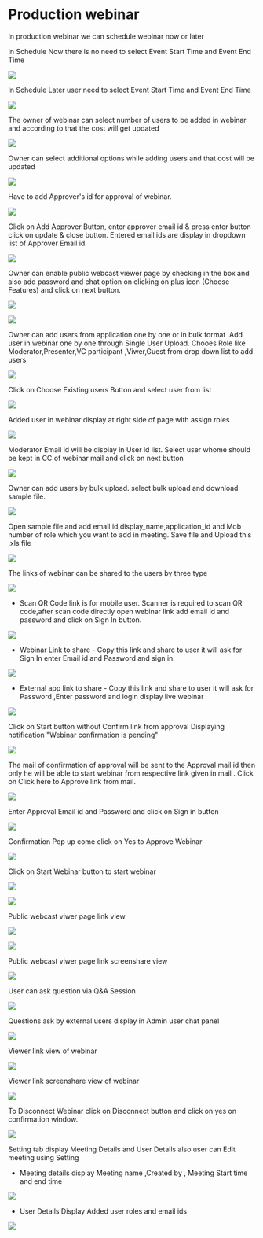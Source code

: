 # Production webinar

 In production webinar we can schedule webinar now or later

In Schedule Now there is no need to select Event Start Time and Event End Time

![](../.gitbook/assets/schedule_later.PNG)

In Schedule Later user need to select Event Start Time and Event End Time

![](../.gitbook/assets/image%20%2848%29.png)

The owner of webinar can select number of users to be added in webinar and according to that the cost will get updated

![](../.gitbook/assets/image%20%28170%29.png)

Owner can select additional options while adding users and that cost will be updated

![](../.gitbook/assets/image%20%2873%29.png)

Have to add Approver's id for approval of webinar. 

![](../.gitbook/assets/image%20%2861%29.png)

Click on Add Approver Button, enter approver email id & press enter button click on update & close button. Entered email ids are display in dropdown list of Approver Email id.

![](../.gitbook/assets/image%20%28176%29.png)

Owner can enable public webcast viewer page by checking in the box and also add password and chat option on clicking on plus icon \(Choose Features\) and click on next button.

![](../.gitbook/assets/image%20%2864%29.png)

![](../.gitbook/assets/image%20%28128%29.png)

Owner can add users from application one by one or in bulk format .Add user in webinar one by one through Single User Upload. Chooes Role like Moderator,Presenter,VC participant ,Viwer,Guest from drop down list to add users 

![](../.gitbook/assets/image%20%28161%29.png)

Click on Choose Existing users Button and select user from list 

![](../.gitbook/assets/image%20%28119%29.png)

Added user in webinar display at right side of page with assign roles

![](../.gitbook/assets/image%20%2874%29.png)

 Moderator Email id will be display in User id list. Select user whome should be kept in CC of webinar mail and click on next button

![](../.gitbook/assets/image%20%28175%29.png)

Owner can add users by bulk upload. select bulk upload and download sample file.

![](../.gitbook/assets/image%20%28110%29.png)

Open sample file and add email id,display\_name,application\_id and Mob number of role which you want to add in meeting. Save file and Upload this .xls file 

![](../.gitbook/assets/image%20%28184%29.png)

 The links of webinar can be shared to the users by three type

![](../.gitbook/assets/image%20%28204%29.png)

* Scan QR Code link is for mobile user. Scanner is required to scan QR code,after scan code directly open webinar link add email id and password and click on Sign In button.

![](../.gitbook/assets/image%20%28108%29.png)

* Webinar Link to share - Copy this link and share to user it will ask for Sign In enter Email id and Password and sign in.

![](../.gitbook/assets/image%20%28172%29.png)

* External app link to share - Copy this link and share to user it will ask for Password ,Enter password and login display live webinar

![](../.gitbook/assets/image%20%28104%29.png)

Click on Start button without Confirm link from approval Displaying notification "Webinar confirmation is pending"

![](../.gitbook/assets/image%20%2838%29.png)

The mail of confirmation of approval will be sent to the Approval mail id then only he will be able to start webinar from respective link given in mail . Click on Click here to Approve link from mail.

![](../.gitbook/assets/image%20%2868%29.png)

Enter Approval Email id and Password and click on Sign in button

![](../.gitbook/assets/image%20%284%29.png)

Confirmation Pop up come click on Yes to Approve Webinar

![](../.gitbook/assets/image%20%28141%29.png)

Click on Start Webinar button to start webinar

![](../.gitbook/assets/image%20%28199%29.png)

![](../.gitbook/assets/image%20%28137%29.png)

Public webcast viwer page link view

![](../.gitbook/assets/image%20%2887%29.png)

![](../.gitbook/assets/image%20%28136%29.png)

Public webcast viwer page link screenshare view

![](../.gitbook/assets/image%20%28124%29.png)

User can ask question via Q&A Session 

![](../.gitbook/assets/image%20%286%29.png)

Questions ask by external users display in Admin user chat panel

![](../.gitbook/assets/image%20%28146%29.png)

Viewer link view of webinar

![](../.gitbook/assets/image%20%2850%29.png)

Viewer link screenshare view of webinar

![](../.gitbook/assets/image%20%2824%29.png)

To Disconnect Webinar click on Disconnect button and click on yes on confirmation window.

![](../.gitbook/assets/image%20%2895%29.png)

Setting tab display Meeting Details and User Details also user can Edit meeting using Setting

* Meeting details display Meeting name ,Created by , Meeting Start time and end time

![](../.gitbook/assets/image%20%2818%29.png)

* User Details Display Added user roles and email ids 

![](../.gitbook/assets/image%20%2846%29.png)


